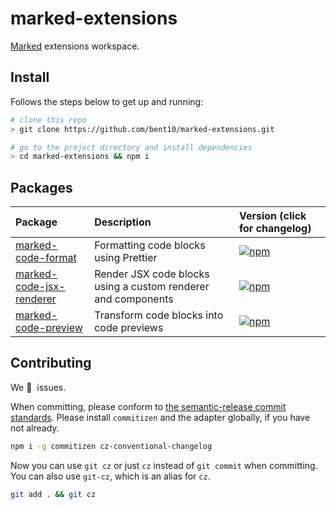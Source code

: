 # marked-extensions

[Marked](https://marked.js.org/) extensions workspace.

## Install

Follows the steps below to get up and running:

```bash
# clone this repo
> git clone https://github.com/bent10/marked-extensions.git

# go to the project directory and install dependencies
> cd marked-extensions && npm i
```

## Packages

| Package                                                | Description                                                   | Version (click for changelog)                                                                            |
| :----------------------------------------------------- | :------------------------------------------------------------ | :------------------------------------------------------------------------------------------------------- |
| [marked-code-format](packages/code-format)             | Formatting code blocks using Prettier                         | [![npm](https://img.shields.io/npm/v/marked-code-format)](packages/code-format/changelog.md)             |
| [marked-code-jsx-renderer](packages/code-jsx-renderer) | Render JSX code blocks using a custom renderer and components | [![npm](https://img.shields.io/npm/v/marked-code-jsx-renderer)](packages/code-jsx-renderer/changelog.md) |
| [marked-code-preview](packages/code-preview)           | Transform code blocks into code previews                      | [![npm](https://img.shields.io/npm/v/marked-code-preview)](packages/code-preview/changelog.md)           |

## Contributing

We 💛&nbsp; issues.

When committing, please conform to [the semantic-release commit standards](https://www.conventionalcommits.org/). Please install `commitizen` and the adapter globally, if you have not already.

```bash
npm i -g commitizen cz-conventional-changelog
```

Now you can use `git cz` or just `cz` instead of `git commit` when committing. You can also use `git-cz`, which is an alias for `cz`.

```bash
git add . && git cz
```
